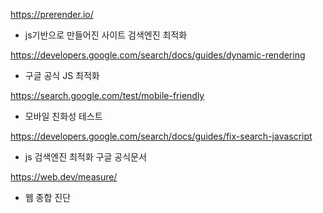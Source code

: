 https://prerender.io/
* js기반으로 만들어진 사이트 검색엔진 최적화  
  
https://developers.google.com/search/docs/guides/dynamic-rendering
* 구글 공식 JS 최적화  
  
https://search.google.com/test/mobile-friendly
* 모바일 친화성 테스트
  
https://developers.google.com/search/docs/guides/fix-search-javascript
* js 검색엔진 최적화 구글 공식문서 
  
https://web.dev/measure/
* 웹 종합 진단 
